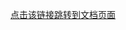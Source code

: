 [点击该链接跳转到文档页面](https://github.com/Bevis619/quickfix-java-demo/blob/test_post/quickfix-client/rest.http)